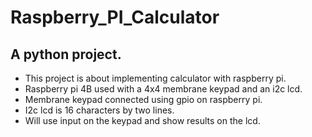 # Raspberry_PI_Calculator
##  A python project.
- This project is about implementing calculator with raspberry pi.
- Raspberry pi 4B used with a 4x4 membrane keypad and an i2c lcd.
- Membrane keypad connected using gpio on raspberry pi.
- I2c lcd is 16 characters by two lines.
- Will use input on the keypad and show results on the lcd.
